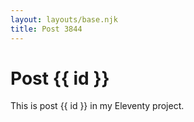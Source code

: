 ```yaml
---
layout: layouts/base.njk
title: Post 3844
---
```


# Post {{ id }}

This is post {{ id }} in my Eleventy project.
